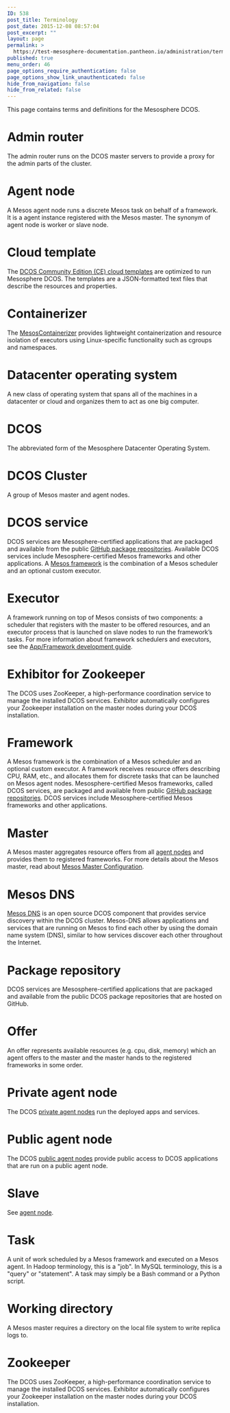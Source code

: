 ```yaml
---
ID: 538
post_title: Terminology
post_date: 2015-12-08 08:57:04
post_excerpt: ""
layout: page
permalink: >
  https://test-mesosphere-documentation.pantheon.io/administration/terminology/
published: true
menu_order: 46
page_options_require_authentication: false
page_options_show_link_unauthenticated: false
hide_from_navigation: false
hide_from_related: false
---
```

This page contains terms and definitions for the Mesosphere DCOS.

# Admin router

The admin router runs on the DCOS master servers to provide a proxy for the admin parts of the cluster.

# <a name="agent"></a>Agent node

A Mesos agent node runs a discrete Mesos task on behalf of a framework. It is a agent instance registered with the Mesos master. The synonym of agent node is worker or slave node.

# Cloud template

The [DCOS Community Edition (CE) cloud templates][1] are optimized to run Mesosphere DCOS. The templates are a JSON-formatted text files that describe the resources and properties.

# Containerizer

The [MesosContainerizer][2] provides lightweight containerization and resource isolation of executors using Linux-specific functionality such as cgroups and namespaces.

# Datacenter operating system

A new class of operating system that spans all of the machines in a datacenter or cloud and organizes them to act as one big computer.

# DCOS

The abbreviated form of the Mesosphere Datacenter Operating System.

# DCOS Cluster

A group of Mesos master and agent nodes.

# DCOS service

DCOS services are Mesosphere-certified applications that are packaged and available from the public [GitHub package repositories][3]. Available DCOS services include Mesosphere-certified Mesos frameworks and other applications. A [Mesos framework][4] is the combination of a Mesos scheduler and an optional custom executor.

# Executor

A framework running on top of Mesos consists of two components: a scheduler that registers with the master to be offered resources, and an executor process that is launched on slave nodes to run the framework’s tasks. For more information about framework schedulers and executors, see the [App/Framework development guide][5].

# Exhibitor for Zookeeper

The DCOS uses ZooKeeper, a high-performance coordination service to manage the installed DCOS services. Exhibitor automatically configures your Zookeeper installation on the master nodes during your DCOS installation.

# Framework

A Mesos framework is the combination of a Mesos scheduler and an optional custom executor. A framework receives resource offers describing CPU, RAM, etc., and allocates them for discrete tasks that can be launched on Mesos agent nodes. Mesosphere-certified Mesos frameworks, called DCOS services, are packaged and available from public [GitHub package repositories][3]. DCOS services include Mesosphere-certified Mesos frameworks and other applications.

# Master

A Mesos master aggregates resource offers from all [agent nodes][6] and provides them to registered frameworks. For more details about the Mesos master, read about <a href="http://open.mesosphere.com/reference/mesos-master/" target="_blank">Mesos Master Configuration</a>.

# Mesos DNS

[Mesos DNS][7] is an open source DCOS component that provides service discovery within the DCOS cluster. Mesos-DNS allows applications and services that are running on Mesos to find each other by using the domain name system (DNS), similar to how services discover each other throughout the Internet.

# Package repository

DCOS services are Mesosphere-certified applications that are packaged and available from the public DCOS package repositories that are hosted on GitHub.

# Offer

An offer represents available resources (e.g. cpu, disk, memory) which an agent offers to the master and the master hands to the registered frameworks in some order.

# Private agent node

The DCOS [private agent nodes][8] run the deployed apps and services.

# Public agent node

The DCOS [public agent nodes][8] provide public access to DCOS applications that are run on a public agent node.

# Slave

See [agent node][6].

# Task

A unit of work scheduled by a Mesos framework and executed on a Mesos agent. In Hadoop terminology, this is a "job". In MySQL terminology, this is a "query" or "statement". A task may simply be a Bash command or a Python script.

# Working directory

A Mesos master requires a directory on the local file system to write replica logs to.

# Zookeeper<a name="zoo"></a>

The DCOS uses ZooKeeper, a high-performance coordination service to manage the installed DCOS services. Exhibitor automatically configures your Zookeeper installation on the master nodes during your DCOS installation.

 [1]: /tag/community/
 [2]: http://mesos.apache.org/documentation/latest/containerizer/
 [3]: https://github.com/mesosphere/universe
 [4]: http://mesos.apache.org/documentation/latest/frameworks/
 [5]: http://mesos.apache.org/documentation/latest/app-framework-development-guide/
 [6]: #agent
 [7]: https://github.com/mesosphere/mesos-dns
 [8]: /dcosarchitecture/components/#scrollNav-2